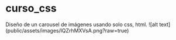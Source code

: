 # curso_css
Diseño de un carousel de imágenes usando solo css, html. 
![alt text] (public/assets/images/lQZrhMXVsA.png?raw=true)
